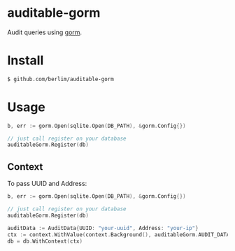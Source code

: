 # auditable-gorm

Audit queries using [gorm](https://gorm.io/).

# Install 

```sh
$ github.com/berlim/auditable-gorm
```

# Usage

```go
b, err := gorm.Open(sqlite.Open(DB_PATH), &gorm.Config{})

// just call register on your database
auditableGorm.Register(db)
```

## Context

To pass UUID and Address:

```go
b, err := gorm.Open(sqlite.Open(DB_PATH), &gorm.Config{})

// just call register on your database
auditableGorm.Register(db)

auditData := AuditData{UUID: "your-uuid", Address: "your-ip"}
ctx := context.WithValue(context.Background(), auditableGorm.AUDIT_DATA_CTX_KEY, auditData)
db = db.WithContext(ctx)
```
